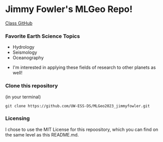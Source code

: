 # Jimmy Fowler's MLGeo Repo!

[Class GitHub](https://github.com/UW-ESS-DS/MLGeo-2023)

### Favorite Earth Science Topics
- Hydrology
- Seismology
- Oceanography
* I'm interested in applying these fields of research to other planets as well!

### Clone this repository
(in your terminal)

`git clone https://github.com/UW-ESS-DS/MLGeo2023_jimmyfowler.git`

### Licensing
I chose to use the MIT License for this repoository, which you can find on the same level as this README.md.